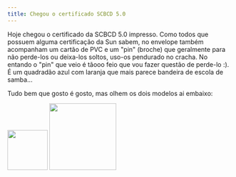 ```yaml
---
title: Chegou o certificado SCBCD 5.0
---
```



Hoje chegou o certificado da SCBCD 5.0 impresso. Como todos que possuem alguma certificação da Sun sabem, no envelope também acompanham um cartão de PVC e um "pin" (broche) que geralmente para não perde-los ou deixa-los soltos, uso-os pendurado no cracha. No entando o "pin" que veio é tãooo feio que vou fazer questão de perde-lo :). É um quadradão azul com laranja que mais parece bandeira de escola de samba... 

Tudo bem que gosto é gosto, mas olhem os dois modelos ai embaixo: 

<img src="http://jroller.com/resources/r/rafaelbenevides/scjp.jpg" width="90" heigth="90">
<img src="http://www.bugged.be/images/Sun_SCBCD.jpg" width="150" heigth="150">


